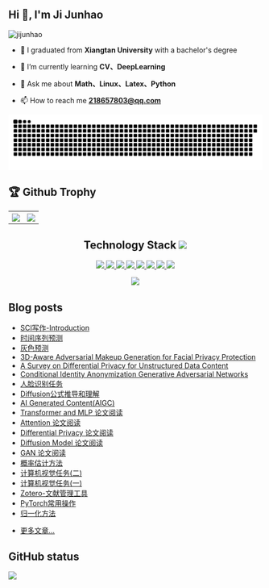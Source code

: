 ## Hi 👋, I'm Ji Junhao

<p align="left"> <img src="https://komarev.com/ghpvc/?username=jijunhao&label=Profile%20views&color=0e75b6&style=flat" alt="jijunhao" /> </p>

- 🤔 I graduated from **Xiangtan University** with a bachelor's degree

- 🌱 I’m currently learning **CV、DeepLearning**

- 💬 Ask me about **Math、Linux、Latex、Python**

- 📫 How to reach me **218657803@qq.com**

<!--
**jijunhao/jijunhao** is a ✨ _special_ ✨ repository because its `README.md` (this file) appears on your GitHub profile.

Here are some ideas to get you started:

- 🔭 I’m currently working on ...
- 🌱 I’m currently learning ...
- 👯 I’m looking to collaborate on ...
- 🤔 I’m looking for help with ...
- 💬 Ask me about ...
- 📫 How to reach me: ...
- 😄 Pronouns: ...
- ⚡ Fun fact: ...
-->

<img align="center" src="https://raw.githubusercontent.com/jijunhao/jijunhao/snake/github-snake.svg">

## 🏆 Github Trophy

<table>
  <tr>
    <td align="center" style="padding=0;width=50%;">
      <img align="center" style="padding=0;" src="https://github-readme-stats.vercel.app/api?username=jijunhao&count_private=true&show_icons=true&hide_title=true" />
  <td align="center" style="padding=0;width=70%;">
      <img align="center" style="padding=0;" src="https://github-readme-stats.quantumlytangled.vercel.app/api/top-langs/?username=jijunhao&exclude_repo=jijunhao.github.io&layout=compact" />
    </td>
  </tr>
</table>

<h2 align="center">Technology Stack <img src="https://media.giphy.com/media/WUlplcMpOCEmTGBtBW/giphy.gif" width="30"></h2>
<p align="center">
  <a href="https://cn.ubuntu.com/">
    <img src="https://img.shields.io/badge/Ubuntu-E95420?style=for-the-badge&logo=ubuntu&logoColor=white"/>
  </a>
  <a href="https://www.anaconda.com/">
    <img src="https://img.shields.io/badge/Anaconda-%2344A833.svg?style=for-the-badge&logo=anaconda&logoColor=white"/>
  </a>
  <a href="https://sourceforge.net/projects/texstudio/">
    <img src="https://img.shields.io/badge/latex-%23008080.svg?style=for-the-badge&logo=latex&logoColor=white"/>
  </a>
  <a href="https://code.visualstudio.com/">
    <img src="https://img.shields.io/badge/c-%2300599C.svg?style=for-the-badge&logo=c&logoColor=white"/>
  </a>
  <a href="https://www.python.org/">
    <img src="https://img.shields.io/badge/python-3670A0?style=for-the-badge&logo=python&logoColor=ffdd54"/>
  </a>
  <a href="https://pytorch.org/">
    <img src="https://img.shields.io/badge/PyTorch-%23EE4C2C.svg?style=for-the-badge&logo=PyTorch&logoColor=white"/>
  </a>
  <a href="https://www.mysql.com/">
    <img src="https://img.shields.io/badge/mysql-%2300f.svg?style=for-the-badge&logo=mysql&logoColor=white"/>
  </a>
  <a href="https://www.kaggle.com/">
    <img src="https://img.shields.io/badge/Kaggle-035a7d?style=for-the-badge&logo=kaggle&logoColor=white"/>
  </a>
</p>

<p align = "center">
  <img src="https://github-readme-streak-stats.herokuapp.com/?user=jijunhao&show_icons=true&locale=en" />
</p>


## Blog posts
<!-- BLOG-POST-LIST:START -->
- [SCI写作-Introduction](http://jijunhao.github.io/2023/11/01/article20231101/)
- [时间序列预测](http://jijunhao.github.io/2023/09/02/article20230902/)
- [灰色预测](http://jijunhao.github.io/2023/09/01/article20230901/)
- [3D-Aware Adversarial Makeup Generation for Facial Privacy Protection](http://jijunhao.github.io/2023/07/03/article20230703/)
- [A Survey on Differential Privacy for Unstructured Data Content](http://jijunhao.github.io/2023/06/01/article20230601/)
- [Conditional Identity Anonymization Generative Adversarial Networks](http://jijunhao.github.io/2023/05/01/article20230501/)
- [人脸识别任务](http://jijunhao.github.io/2023/04/30/article20230430/)
- [Diffusion公式推导和理解](http://jijunhao.github.io/2023/04/28/article20230428/)
- [AI Generated Content&lpar;AIGC&rpar;](http://jijunhao.github.io/2023/04/24/article20230424/)
- [Transformer and MLP 论文阅读](http://jijunhao.github.io/2023/04/23/article20230423/)
- [Attention 论文阅读](http://jijunhao.github.io/2023/04/22/article20230422/)
- [Differential Privacy 论文阅读](http://jijunhao.github.io/2023/04/21/article20230421/)
- [Diffusion Model 论文阅读](http://jijunhao.github.io/2023/04/20/article20230420/)
- [GAN 论文阅读](http://jijunhao.github.io/2023/04/19/article20230419/)
- [概率估计方法](http://jijunhao.github.io/2023/04/18/article20230418/)
- [计算机视觉任务&lpar;二&rpar;](http://jijunhao.github.io/2023/04/13/article20230413/)
- [计算机视觉任务&lpar;一&rpar;](http://jijunhao.github.io/2023/04/12/article20230412/)
- [Zotero-文献管理工具](http://jijunhao.github.io/2023/04/10/article20230410/)
- [PyTorch常用操作](http://jijunhao.github.io/2023/04/09/article20230409/)
- [归一化方法](http://jijunhao.github.io/2023/04/08/article20230408/)
<!-- BLOG-POST-LIST:END -->
- [更多文章...](https://jijunhao.github.io/) 

## GitHub status

![](https://github-readme-activity-graph.cyclic.app/graph?username=jijunhao&theme=github-compact)
